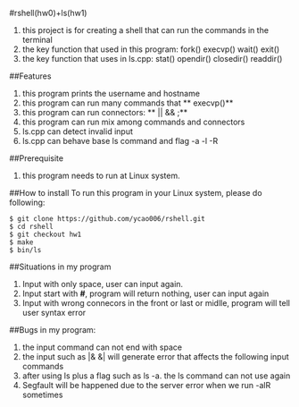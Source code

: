 #rshell(hw0)+ls(hw1)
1. this project is for creating a shell that can run the commands in the terminal
2. the key function that used in this program: fork() execvp() wait() exit()
3. the key function that uses in ls.cpp: stat() opendir() closedir() readdir()

##Features
1. this program prints the username and hostname
2. this program can run many commands that ** execvp()**
3. this program can run connectors: ** || && ;**
4. this program can run mix among commands and connectors 
5. ls.cpp can detect invalid input
6. ls.cpp can behave base ls command and flag -a -l -R

##Prerequisite
1. this program needs to run at Linux system.

##How to install
To run this program in your Linux system, please do following:
```
$ git clone https://github.com/ycao006/rshell.git
$ cd rshell
$ git checkout hw1
$ make
$ bin/ls
```

##Situations in my program
1. Input with only space, user can input again.
2. Input start with **#**, program will return nothing, user can input again 
3. Input with wrong connecors in the front or last or midlle, program will tell user syntax error

##Bugs in my program:
1. the input command can not end with space 
2. the input such as |& &| will generate error that affects the following input commands
3. after using ls plus a flag such as ls -a. the ls command can not use again
4. Segfault will be happened due to the server error when we run -alR sometimes

